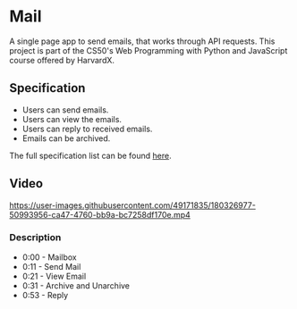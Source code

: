 # Mail

A single page app to send emails, that works through API requests. This project is part of the CS50's Web Programming with Python and JavaScript course offered by HarvardX.

## Specification

- Users can send emails.
- Users can view the emails.
- Users can reply to received emails.
- Emails can be archived.

The full specification list can be found [here](https://cs50.harvard.edu/web/2020/projects/3/mail/).

## Video

https://user-images.githubusercontent.com/49171835/180326977-50993956-ca47-4760-bb9a-bc7258df170e.mp4

### Description

- 0:00 - Mailbox
- 0:11 - Send Mail
- 0:21 - View Email
- 0:31 - Archive and Unarchive
- 0:53 - Reply
